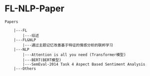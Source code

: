 # FL-NLP-Paper

    Papers
    
        |---FL
            |---综述
        |---FL&NLP
            |---通过主题记忆改善基于特征的情感分析的联邦学习
        |---NLP
            |---Attention is all you need (Transformer模型)
            |---BERT(BERT模型)
            |---SemEval-2014 Task 4 Aspect Based Sentiment Analysis
        |---Others